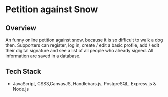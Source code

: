 # Petition against Snow

<h2>Overview</h2>
<p>An funny online petition against snow, because it is so difficult to walk a dog then.
Supporters can register, log in, create / edit a basic profile, add / edit  their digital signature and see a list of all people who already signed. All information are saved in a database.</p>


<h2> Tech Stack </h2>
<ul>
 <li>JavaScript, CSS3,CanvasJS, Handlebars.js, PostgreSQL, Express.js &amp Node.js </li>
</ul>

